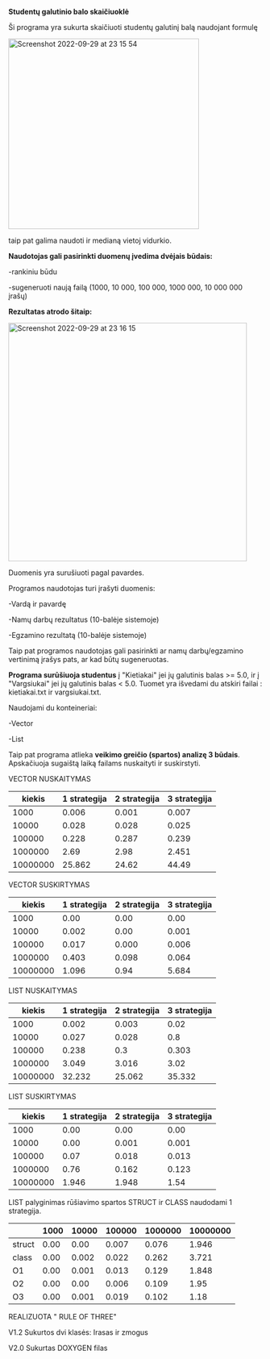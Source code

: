 **Studentų galutinio balo skaičiuoklė**

Ši programa yra sukurta skaičiuoti studentų galutinį balą naudojant formulę

<img width="378" alt="Screenshot 2022-09-29 at 23 15 54" src="https://user-images.githubusercontent.com/113093671/193133329-ea2db47d-80bd-4c3c-97f2-0d676d135a3d.png">


taip pat galima naudoti ir medianą vietoj vidurkio.

**Naudotojas gali pasirinkti duomenų įvedima dvėjais būdais:**

-rankiniu būdu

-sugeneruoti naują failą (1000, 10 000, 100 000, 1000 000, 10 000 000 įrašų)

**Rezultatas atrodo šitaip:**

<img width="473" alt="Screenshot 2022-09-29 at 23 16 15" src="https://user-images.githubusercontent.com/113093671/193133426-d861005c-bb6d-4ce1-81fd-57ee26cd497a.png">

Duomenis yra surušiuoti pagal pavardes.

Programos naudotojas turi įrašyti duomenis:

-Vardą ir pavardę

-Namų darbų rezultatus (10-balėje sistemoje)

-Egzamino rezultatą (10-balėje sistemoje)

Taip pat programos naudotojas gali pasirinkti ar namų darbų/egzamino vertinimą įrašys pats, ar kad būtų sugeneruotas.

**Programa surūšiuoja studentus** į "Kietiakai" jei jų galutinis balas >= 5.0, ir į "Vargsiukai" jei jų galutinis balas < 5.0. Tuomet yra išvedami du atskiri failai : kietiakai.txt ir vargsiukai.txt.

Naudojami du konteineriai:

-Vector

-List

Taip pat programa atlieka **veikimo greičio (spartos) analizę 3 būdais**. Apskačiuoja sugaištą laiką failams  nuskaityti ir suskirstyti.


 VECTOR NUSKAITYMAS
 
| kiekis | 1 strategija| 2 strategija| 3 strategija |
|----|---|---|---|
| 1000 |  0.006| 0.001 | 0.007 |
| 10000   | 0.028 | 0.028 |  0.025 |
| 100000  | 0.228 | 0.287 |  0.239 |
| 1000000  | 2.69 | 2.98 |  2.451 |
| 10000000  | 25.862 | 24.62 |  44.49 |

VECTOR SUSKIRTYMAS

| kiekis | 1 strategija| 2 strategija| 3 strategija |
|----|---|---|---|
| 1000 |  0.00| 0.00 | 0.00 |
| 10000   | 0.002 | 0.00 |  0.001 |
| 100000  | 0.017 | 0.000 |  0.006 |
| 1000000  | 0.403 | 0.098 | 0.064 |
| 10000000  | 1.096 | 0.94 |  5.684 |

LIST NUSKAITYMAS

| kiekis | 1 strategija| 2 strategija| 3 strategija |
|----|---|---|---|
| 1000 |  0.002| 0.003 | 0.02 |
| 10000   | 0.027 | 0.028 |  0.8 |
| 100000  | 0.238 | 0.3 |  0.303 |
| 1000000  | 3.049 | 3.016 |  3.02 |
| 10000000  | 32.232 | 25.062 |  35.332 |

LIST SUSKIRTYMAS

| kiekis | 1 strategija| 2 strategija| 3 strategija |
|----|---|---|---|
| 1000 |  0.00| 0.00 | 0.00 |
| 10000   | 0.00 | 0.001 |  0.001 |
| 100000  | 0.07 | 0.018 |  0.013 |
| 1000000  | 0.76 | 0.162 | 0.123 |
| 10000000  | 1.946 | 1.948 |  1.54 |

LIST palyginimas rūšiavimo spartos STRUCT ir CLASS naudodami 1 strategija.

|  | 1000| 10000| 100000 |1000000 | 10000000 |
|----|---|---|---|---|---|
| struct |  0.00| 0.00 | 0.007 | 0.076| 1.946|
| class  | 0.00 | 0.002 |  0.022 |0.262 | 3.721 |
| O1  | 0.00 | 0.001 |  0.013 | 0.129 | 1.848|
| O2  | 0.00 | 0.00 | 0.006 | 0.109| 1.95 |
| O3 | 0.00 | 0.001 |  0.019 | 0.102 | 1.18 |


REALIZUOTA " RULE OF THREE"


V1.2 Sukurtos dvi klasės: Irasas ir zmogus

V2.0 Sukurtas DOXYGEN filas 
